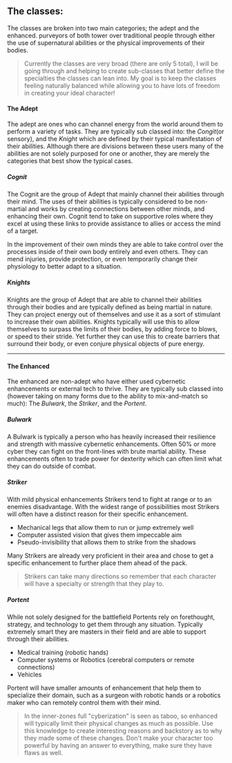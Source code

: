 ## The classes:

The classes are broken into two main categories; the adept and the enhanced. purveyors of both tower over traditional people through either the use of supernatural abilities or the physical improvements of their bodies. 

> Currently the classes are very broad (there are only 5 total), I will be going through and helping to create sub-classes that better define the specialties the classes can lean into. My goal is to keep the classes feeling naturally balanced while allowing you to have lots of freedom in creating your ideal character!

#### The Adept

The adept are ones who can channel energy from the world around them to perform a variety of tasks. They are typically sub classed into: the *Congit*(or sensory), and the *Knight* which are defined by their typical manifestation of their abilities. Although there are divisions between these users many of the abilities are not solely purposed for one or another, they are merely the categories that best show the typical cases.

##### Cognit

The Cognit are the group of Adept that mainly channel their abilities through their mind. The uses of their abilities is typically considered to be non-martial and works by creating connections between other minds, and enhancing their own. Cognit tend to take on supportive roles where they excel at using these links to provide assistance to allies or access the mind of a target. 

In the improvement of their own minds they are able to take control over the processes inside of their own body entirely and even others. They can mend injuries, provide protection, or even temporarily change their physiology to better adapt to a situation.

##### Knights

Knights are the group of Adept that are able to channel their abilities through their bodies and are typically defined as being martial in nature. They can project energy out of themselves and use it as a sort of stimulant to increase their own abilities. Knights typically will use this to allow themselves to surpass the limits of their bodies, by adding force to blows, or speed to their stride. Yet further they can use this to create barriers that surround their body, or even conjure physical objects of pure energy.

------

#### The Enhanced

The enhanced are non-adept who have either used cybernetic enhancements or external tech to thrive. They are typically sub classed into (however taking on many forms due to the ability to mix-and-match so much): The *Bulwark*, the *Striker*, and the *Portent*. 

##### Bulwark

A Bulwark is typically a person who has heavily increased their resilience and strength with massive cybernetic enhancements. Often 50% or more cyber they can fight on the front-lines with brute martial ability. These enhancements often to trade power for dexterity which can often limit what they can do outside of combat.

##### Striker

With mild physical enhancements Strikers tend to fight at range or to an enemies disadvantage. With the widest range of possibilities most Strikers will often have a distinct reason for their specific enhancement.

- Mechanical legs that allow them to run or jump extremely well
- Computer assisted vision that gives them impeccable aim
- Pseudo-invisibility that allows them to strike from the shadows

Many Strikers are already very proficient in their area and chose to get a specific enhancement to further place them ahead of the pack.

> Strikers can take many directions so remember that each character will have a specialty or strength that they play to.

##### Portent

While not solely designed for the battlefield Portents rely on forethought, strategy, and technology to get them through any situation. Typically extremely smart they are masters in their field and are able to support through their abilities.

- Medical training (robotic hands)
- Computer systems or Robotics (cerebral computers or remote connections)
- Vehicles

Portent will have smaller amounts of enhancement that help them to specialize their domain, such as a surgeon with robotic hands or a robotics maker who can remotely control them with their mind.

> In the inner-zones full "cyberization" is seen as taboo, so enhanced will typically limit their physical changes as much as possible. Use this knowledge to create interesting reasons and backstory as to why they made some of these changes. Don't make your character too powerful by having an answer to everything, make sure they have flaws as well.